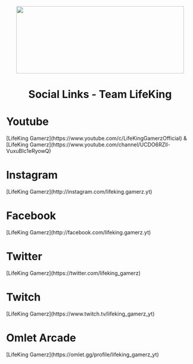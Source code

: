 <div align="center">
    <img src="https://i.imgur.com/MVOBkyw.jpeg" width="450px" height="180px" style="max-width:100%;">
    <h1>Social Links - Team LifeKing</h1>
</div>

<h1>Youtube</h1>  [LifeKing Gamerz](https://www.youtube.com/c/LifeKingGamerzOfficial) & [LifeKing Gamerz](https://www.youtube.com/channel/UCDO6RZIl-VuxuBIc1eRyowQ)

<h1>Instagram</h1>  [LifeKing Gamerz](http://instagram.com/lifeking.gamerz.yt) 

<h1>Facebook</h1>  [LifeKing Gamerz](http://facebook.com/lifeking.gamerz.yt) 

<h1>Twitter</h1>  [LifeKing Gamerz](https://twitter.com/lifeking_gamerz)

<h1>Twitch</h1>  [LifeKing Gamerz](https://www.twitch.tv/lifeking_gamerz_yt) 

<h1>Omlet Arcade</h1>  [LifeKing Gamerz](https://omlet.gg/profile/lifeking_gamerz_yt)
